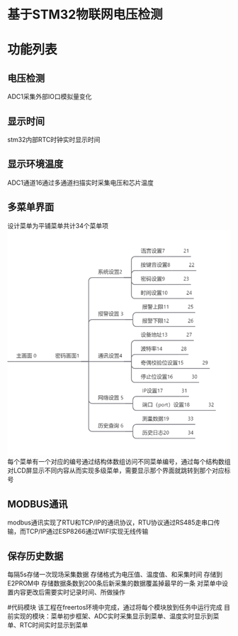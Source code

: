 # 基于STM32物联网电压检测
# 功能列表
## 电压检测
ADC1采集外部IO口模拟量变化
## 显示时间
stm32内部RTC时钟实时显示时间
## 显示环境温度
ADC1通道16通过多通道扫描实时采集电压和芯片温度
## 多菜单界面
设计菜单为平铺菜单共计34个菜单项
![菜单](menu.png "menu")
每个菜单有一个对应的编号通过结构体数组访问不同菜单编号，通过每个结构数组对LCD屏显示不同内容从而实现多级菜单，需要显示那个界面就跳转到那个对应标号
## MODBUS通讯
modbus通讯实现了RTU和TCP/IP的通讯协议，RTU协议通过RS485走串口传输，而TCP/IP通过ESP8266通过WIFI实现无线传输
## 保存历史数据
每隔5s存储一次现场采集数据 存储格式为电压值、温度值、和采集时间
存储到E2PROM中
存储数据条数到200条后新采集的数据覆盖掉最早的一条
对菜单中设置内容更改后需要实时记录时间、所做操作

#代码模块
该工程在freertos环境中完成，通过将每个模块放到任务中运行完成
目前实现的模块：菜单初步框架、ADC实时采集显示到菜单、温度实时显示到菜单、RTC时间实时显示到菜单


